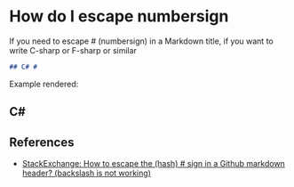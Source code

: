# How do I escape numbersign

If you need to escape # (numbersign) in a Markdown title, if you want to write C-sharp or F-sharp or similar

```markdown
## C# #
```

Example rendered:

## C# #

## References

- [StackExchange: How to escape the (hash) # sign in a Github markdown header? (backslash is not working)](https://stackoverflow.com/questions/32196555/how-to-escape-the-hash-sign-in-a-github-markdown-header-backslash-is-not-w)
